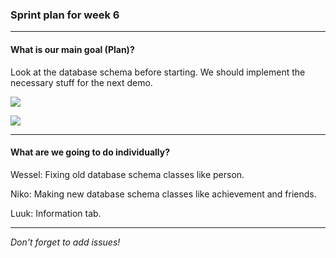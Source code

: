 ### Sprint plan for week 6

---

#### What is our main goal (Plan)?
Look at the database schema before starting.
We should implement the necessary stuff for the next demo. 

![](https://i.gyazo.com/30dab5b70fdce44c211434304abd3f11.jpg)

![](https://i.gyazo.com/64ece06e043a24222070e699a529b493.jpg)

---

#### What are we going to do individually?
Wessel: Fixing old database schema classes like person.

Niko: Making new database schema classes like achievement and friends.


Luuk: Information tab.






---


*Don't forget to add issues!*